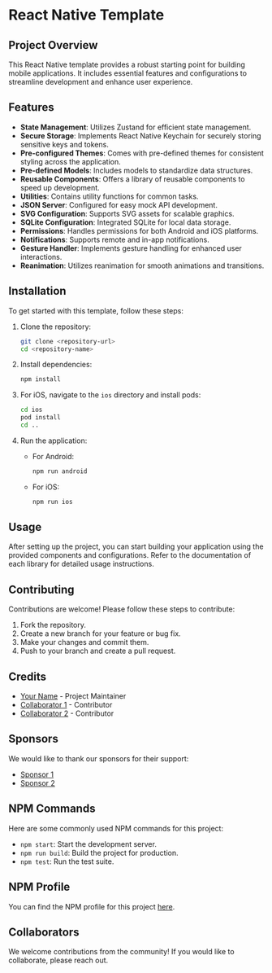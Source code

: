 # React Native Template

## Project Overview
This React Native template provides a robust starting point for building mobile applications. It includes essential features and configurations to streamline development and enhance user experience.

## Features
- **State Management**: Utilizes Zustand for efficient state management.
- **Secure Storage**: Implements React Native Keychain for securely storing sensitive keys and tokens.
- **Pre-configured Themes**: Comes with pre-defined themes for consistent styling across the application.
- **Pre-defined Models**: Includes models to standardize data structures.
- **Reusable Components**: Offers a library of reusable components to speed up development.
- **Utilities**: Contains utility functions for common tasks.
- **JSON Server**: Configured for easy mock API development.
- **SVG Configuration**: Supports SVG assets for scalable graphics.
- **SQLite Configuration**: Integrated SQLite for local data storage.
- **Permissions**: Handles permissions for both Android and iOS platforms.
- **Notifications**: Supports remote and in-app notifications.
- **Gesture Handler**: Implements gesture handling for enhanced user interactions.
- **Reanimation**: Utilizes reanimation for smooth animations and transitions.

## Installation
To get started with this template, follow these steps:

1. Clone the repository:
   ```bash
   git clone <repository-url>
   cd <repository-name>
   ```

2. Install dependencies:
   ```bash
   npm install
   ```

3. For iOS, navigate to the `ios` directory and install pods:
   ```bash
   cd ios
   pod install
   cd ..
   ```

4. Run the application:
   - For Android:
     ```bash
     npm run android
     ```
   - For iOS:
     ```bash
     npm run ios
     ```

## Usage
After setting up the project, you can start building your application using the provided components and configurations. Refer to the documentation of each library for detailed usage instructions.

## Contributing
Contributions are welcome! Please follow these steps to contribute:
1. Fork the repository.
2. Create a new branch for your feature or bug fix.
3. Make your changes and commit them.
4. Push to your branch and create a pull request.

## Credits
- [Your Name](https://github.com/yourusername) - Project Maintainer
- [Collaborator 1](https://github.com/collaborator1) - Contributor
- [Collaborator 2](https://github.com/collaborator2) - Contributor

## Sponsors
We would like to thank our sponsors for their support:
- [Sponsor 1](https://sponsor1.com)
- [Sponsor 2](https://sponsor2.com)

## NPM Commands
Here are some commonly used NPM commands for this project:
- `npm start`: Start the development server.
- `npm run build`: Build the project for production.
- `npm test`: Run the test suite.

## NPM Profile
You can find the NPM profile for this project [here](https://www.npmjs.com/package/your-package-name).

## Collaborators
We welcome contributions from the community! If you would like to collaborate, please reach out.

